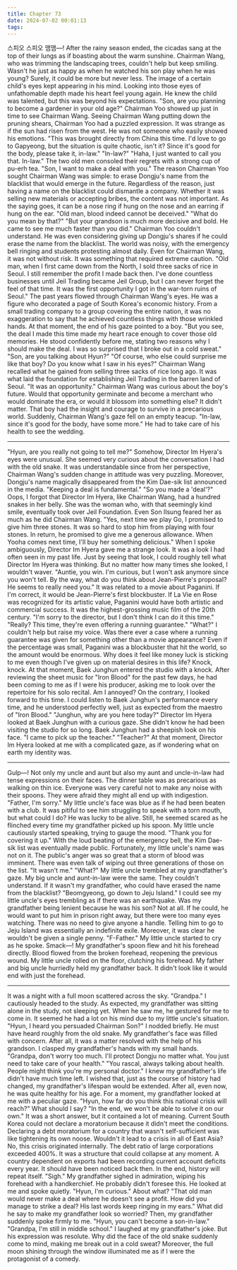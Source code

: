 ```yaml
---
title: Chapter 73
date: 2024-07-02 00:01:13
tags:
---
```



스피오 스피오 맴맴―!
After the rainy season ended, the cicadas sang at the top of their lungs as if boasting about the warm sunshine.
Chairman Wang, who was trimming the landscaping trees, couldn't help but keep smiling. Wasn't he just as happy as when he watched his son play when he was young?
Surely, it could be more but never less. The image of a certain child's eyes kept appearing in his mind.
Looking into those eyes of unfathomable depth made his heart feel young again. He knew the child was talented, but this was beyond his expectations.
"Son, are you planning to become a gardener in your old age?"
Chairman Yoo showed up just in time to see Chairman Wang. Seeing Chairman Wang putting down the pruning shears, Chairman Yoo had a puzzled expression.
It was strange as if the sun had risen from the west. He was not someone who easily showed his emotions.
"This was brought directly from China this time. I'd love to go to Gapyeong, but the situation is quite chaotic, isn't it? Since it's good for the body, please take it, in-law."
"In-law?"
"Haha, I just wanted to call you that. In-law."
The two old men consoled their regrets with a strong cup of pu-erh tea.
"Son, I want to make a deal with you."
The reason Chairman Yoo sought Chairman Wang was simple: to erase Dongju's name from the blacklist that would emerge in the future.
Regardless of the reason, just having a name on the blacklist could dismantle a company.
Whether it was selling new materials or accepting bribes, the content was not important. As the saying goes, it can be a nose ring if hung on the nose and an earring if hung on the ear.
"Old man, blood indeed cannot be deceived."
"What do you mean by that?"
"But your grandson is much more decisive and bold. He came to see me much faster than you did."
Chairman Yoo couldn't understand. He was even considering giving up Dongju's shares if he could erase the name from the blacklist.
The world was noisy, with the emergency bell ringing and students protesting almost daily.
Even for Chairman Wang, it was not without risk. It was something that required extreme caution.
"Old man, when I first came down from the North, I sold three sacks of rice in Seoul. I still remember the profit I made back then. I've done countless businesses until Jeil Trading became Jeil Group, but I can never forget the feel of that time. It was the first opportunity I got in the war-torn ruins of Seoul."
The past years flowed through Chairman Wang's eyes.
He was a figure who decorated a page of South Korea's economic history.
From a small trading company to a group covering the entire nation, it was no exaggeration to say that he achieved countless things with those wrinkled hands.
At that moment, the end of his gaze pointed to a boy.
"But you see, the deal I made this time made my heart race enough to cover those old memories. He stood confidently before me, stating two reasons why I should make the deal. I was so surprised that I broke out in a cold sweat."
"Son, are you talking about Hyun?"
"Of course, who else could surprise me like that boy? Do you know what I saw in his eyes?"
Chairman Wang recalled what he gained from selling three sacks of rice long ago. It was what laid the foundation for establishing Jeil Trading in the barren land of Seoul.
"It was an opportunity."
Chairman Wang was curious about the boy's future. Would that opportunity germinate and become a merchant who would dominate the era, or would it blossom into something else?
It didn't matter. That boy had the insight and courage to survive in a precarious world.
Suddenly, Chairman Wang's gaze fell on an empty teacup.
"In-law, since it's good for the body, have some more."
He had to take care of his health to see the wedding.
** *
"Hyun, are you really not going to tell me?"
Somehow, Director Im Hyera's eyes were unusual. She seemed very curious about the conversation I had with the old snake.
It was understandable since from her perspective, Chairman Wang's sudden change in attitude was very puzzling.
Moreover, Dongju's name magically disappeared from the Kim Dae-sik list announced in the media.
"Keeping a deal is fundamental."
"So you made a 'deal'?"
Oops, I forgot that Director Im Hyera, like Chairman Wang, had a hundred snakes in her belly.
She was the woman who, with that seemingly kind smile, eventually took over Jeil Foundation. Even Son Ilsung feared her as much as he did Chairman Wang.
"Yes, next time we play Go, I promised to give him three stones. It was so hard to stop him from playing with four stones. In return, he promised to give me a generous allowance. When Yooha comes next time, I'll buy her something delicious."
When I spoke ambiguously, Director Im Hyera gave me a strange look.
It was a look I had often seen in my past life. Just by seeing that look, I could roughly tell what Director Im Hyera was thinking.
But no matter how many times she looked, I wouldn't waver.
"Auntie, you win. I'm curious, but I won't ask anymore since you won't tell. By the way, what do you think about Jean-Pierre's proposal? He seems to really need you."
It was related to a movie about Paganini. If I'm correct, it would be Jean-Pierre's first blockbuster.
If La Vie en Rose was recognized for its artistic value, Paganini would have both artistic and commercial success. It was the highest-grossing music film of the 20th century.
"I'm sorry to the director, but I don't think I can do it this time."
"Really? This time, they're even offering a running guarantee."
"What?"
I couldn't help but raise my voice. Was there ever a case where a running guarantee was given for something other than a movie appearance?
Even if the percentage was small, Paganini was a blockbuster that hit the world, so the amount would be enormous.
Why does it feel like money luck is sticking to me even though I've given up on material desires in this life?
Knock, knock.
At that moment, Baek Junghun entered the studio with a knock.
After reviewing the sheet music for "Iron Blood" for the past few days, he had been coming to me as if I were his producer, asking me to look over the repertoire for his solo recital.
Am I annoyed? On the contrary, I looked forward to this time. I could listen to Baek Junghun's performance every time, and he understood perfectly well, just as expected from the maestro of "Iron Blood."
"Junghun, why are you here today?"
Director Im Hyera looked at Baek Junghun with a curious gaze. She didn't know he had been visiting the studio for so long. Baek Junghun had a sheepish look on his face.
"I came to pick up the teacher."
"Teacher?"
At that moment, Director Im Hyera looked at me with a complicated gaze, as if wondering what on earth my identity was.
** *
Gulp―!
Not only my uncle and aunt but also my aunt and uncle-in-law had tense expressions on their faces. The dinner table was as precarious as walking on thin ice. Everyone was very careful not to make any noise with their spoons. They were afraid they might all end up with indigestion.
"Father, I'm sorry."
My little uncle's face was blue as if he had been beaten with a club.
It was pitiful to see him struggling to speak with a torn mouth, but what could I do? He was lucky to be alive.
Still, he seemed scared as he flinched every time my grandfather picked up his spoon.
My little uncle cautiously started speaking, trying to gauge the mood.
"Thank you for covering it up."
With the loud beating of the emergency bell, the Kim Dae-sik list was eventually made public. Fortunately, my little uncle's name was not on it.
The public's anger was so great that a storm of blood was imminent. There was even talk of wiping out three generations of those on the list.
"It wasn't me."
"What?"
My little uncle trembled at my grandfather's gaze. My big uncle and aunt-in-law were the same.
They couldn't understand. If it wasn't my grandfather, who could have erased the name from the blacklist?
"Beomgyeong, go down to Jeju Island."
I could see my little uncle's eyes trembling as if there was an earthquake.
Was my grandfather being lenient because he was his son? Not at all. If he could, he would want to put him in prison right away, but there were too many eyes watching. There was no need to give anyone a handle.
Telling him to go to Jeju Island was essentially an indefinite exile. Moreover, it was clear he wouldn't be given a single penny.
"F-Father."
My little uncle started to cry as he spoke.
Smack―!
My grandfather's spoon flew and hit his forehead directly.
Blood flowed from the broken forehead, reopening the previous wound.
My little uncle rolled on the floor, clutching his forehead. My father and big uncle hurriedly held my grandfather back. It didn't look like it would end with just the forehead.
** *
It was a night with a full moon scattered across the sky.
"Grandpa."
I cautiously headed to the study. As expected, my grandfather was sitting alone in the study, not sleeping yet. When he saw me, he gestured for me to come in.
It seemed he had a lot on his mind due to my little uncle's situation.
"Hyun, I heard you persuaded Chairman Son?"
I nodded briefly. He must have heard roughly from the old snake.
My grandfather's face was filled with concern. After all, it was a matter resolved with the help of his grandson.
I clasped my grandfather's hands with my small hands.
"Grandpa, don't worry too much. I'll protect Dongju no matter what. You just need to take care of your health."
"You rascal, always talking about health. People might think you're my personal doctor."
I knew my grandfather's life didn't have much time left. I wished that, just as the course of history had changed, my grandfather's lifespan would be extended. After all, even now, he was quite healthy for his age.
For a moment, my grandfather looked at me with a peculiar gaze.
"Hyun, how far do you think this national crisis will reach?"
What should I say?
"In the end, we won't be able to solve it on our own."
It was a short answer, but it contained a lot of meaning.
Current South Korea could not declare a moratorium because it didn't meet the conditions.
Declaring a debt moratorium for a country that wasn't self-sufficient was like tightening its own noose.
Wouldn't it lead to a crisis in all of East Asia? No, this crisis originated internally.
The debt ratio of large corporations exceeded 400%. It was a structure that could collapse at any moment.
A country dependent on exports had been recording current account deficits every year. It should have been noticed back then.
In the end, history will repeat itself.
"Sigh."
My grandfather sighed in admiration, wiping his forehead with a handkerchief. He probably didn't foresee this.
He looked at me and spoke quietly.
"Hyun, I'm curious."
About what?
"That old man would never make a deal where he doesn't see a profit. How did you manage to strike a deal? His last words keep ringing in my ears."
What did he say to make my grandfather look so worried? Then, my grandfather suddenly spoke firmly to me.
"Hyun, you can't become a son-in-law."
"Grandpa, I'm still in middle school."
I laughed at my grandfather's joke. But his expression was resolute. Why did the face of the old snake suddenly come to mind, making me break out in a cold sweat? Moreover, the full moon shining through the window illuminated me as if I were the protagonist of a comedy.